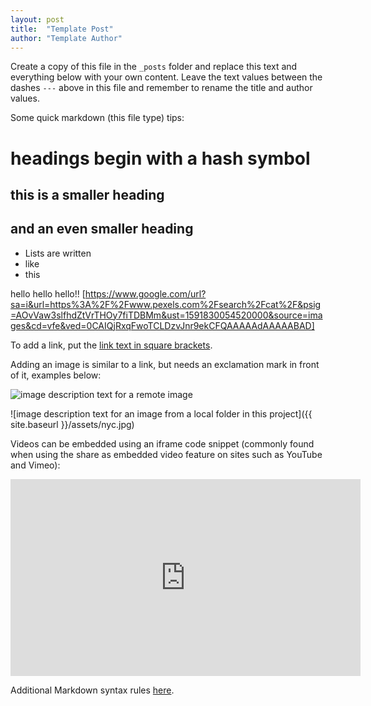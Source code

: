```yaml
---
layout: post
title:  "Template Post"
author: "Template Author"
---
```


Create a copy of this file in the `_posts` folder and replace this text and everything below with your own content. Leave the text values between the dashes `---` above in this file and remember to rename the title and author values.

Some quick markdown (this file type) tips:

# headings begin with a hash symbol
## this is a smaller heading
## and an even smaller heading

- Lists are written
- like
- this

hello hello hello!! [https://www.google.com/url?sa=i&url=https%3A%2F%2Fwww.pexels.com%2Fsearch%2Fcat%2F&psig=AOvVaw3slfhdZtVrTHOy7fiTDBMm&ust=1591830054520000&source=images&cd=vfe&ved=0CAIQjRxqFwoTCLDzvJnr9ekCFQAAAAAdAAAAABAD]

To add a link, put the [link text in square brackets](https://AndTheUrlInParenthesesNextToIt.com).

Adding an image is similar to a link, but needs an exclamation mark in front of it, examples below:

![image description text for a remote image](https://upload.wikimedia.org/wikipedia/commons/a/a9/Example.jpg)

![image description text for an image from a local folder in this project]({{ site.baseurl }}/assets/nyc.jpg)

Videos can be embedded using an iframe code snippet (commonly found when using the share as embedded video feature on sites such as YouTube and Vimeo):

<iframe width="560" height="315" src="https://www.youtube.com/embed/38v51JvIv0A" frameborder="0" allow="accelerometer; autoplay; encrypted-media; gyroscope; picture-in-picture" allowfullscreen></iframe>

Additional Markdown syntax rules [here](https://kramdown.gettalong.org/quickref.html).
